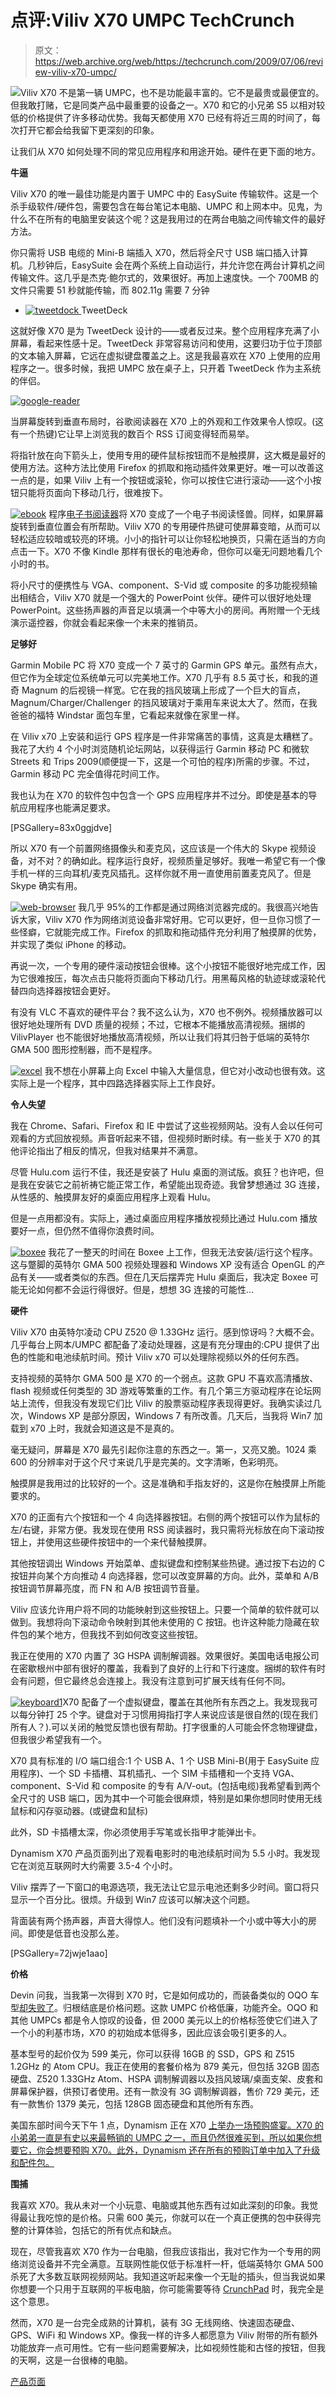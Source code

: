 # 点评:Viliv X70 UMPC TechCrunch

> 原文：<https://web.archive.org/web/https://techcrunch.com/2009/07/06/review-viliv-x70-umpc/>

[![](img/fb05a64d4832b731def85e13bf817a2b.png)](https://web.archive.org/web/20221203071636/http://www.crunchgear.com/2009/07/06/review-viliv-x70-umpc/)Viliv X70 不是第一辆 UMPC，也不是功能最丰富的。它不是最贵或最便宜的。但我敢打赌，它是同类产品中最重要的设备之一。X70 和它的小兄弟 S5 以相对较低的价格提供了许多移动优势。我每天都使用 X70 已经有将近三周的时间了，每次打开它都会给我留下更深刻的印象。

让我们从 X70 如何处理不同的常见应用程序和用途开始。硬件在更下面的地方。

**牛逼**

Viliv X70 的唯一最佳功能是内置于 UMPC 中的 EasySuite 传输软件。这是一个杀手级软件/硬件包，需要包含在每台笔记本电脑、UMPC 和上网本中。见鬼，为什么不在所有的电脑里安装这个呢？这是我用过的在两台电脑之间传输文件的最好方法。

你只需将 USB 电缆的 Mini-B 端插入 X70，然后将全尺寸 USB 端口插入计算机。几秒钟后，EasySuite 会在两个系统上自动运行，并允许您在两台计算机之间传输文件。这几乎是杰克·鲍尔式的，效果很好。再加上速度快。一个 700MB 的文件只需要 51 秒就能传输，而 802.11g 需要 7 分钟

*   [![tweetdock](img/dc12f6208537482442f8326c23d66330.png "tweetdock") ](https://web.archive.org/web/20221203071636/https://beta.techcrunch.com/wp-content/uploads/2009/07/tweetdock.jpg) TweetDeck

这就好像 X70 是为 TweetDeck 设计的——或者反过来。整个应用程序充满了小屏幕，看起来性感十足。TweetDeck 非常容易访问和使用，这要归功于位于顶部的文本输入屏幕，它远在虚拟键盘覆盖之上。这是我最喜欢在 X70 上使用的应用程序之一。很多时候，我把 UMPC 放在桌子上，只开着 TweetDeck 作为主系统的伴侣。

[![google-reader](img/76818da8f6ba29c2214db9a18941327f.png "google-reader")](https://web.archive.org/web/20221203071636/https://beta.techcrunch.com/wp-content/uploads/2009/07/google-reader.jpg)

当屏幕旋转到垂直布局时，谷歌阅读器在 X70 上的外观和工作效果令人惊叹。(这有一个热键)它让早上浏览我的数百个 RSS 订阅变得轻而易举。

将指针放在向下箭头上，使用专用的硬件鼠标按钮而不是触摸屏，这大概是最好的使用方法。这种方法比使用 Firefox 的抓取和拖动插件效果更好。唯一可以改善这一点的是，如果 Viliv 上有一个按钮或滚轮，你可以按住它进行滚动——这个小按钮只能将页面向下移动几行，很难按下。

[![ebook](img/4f936510e863eedf357e181a78d0a788.png "ebook")](https://web.archive.org/web/20221203071636/https://beta.techcrunch.com/wp-content/uploads/2009/07/ebook.jpg) 程序[电子书阅读器](https://web.archive.org/web/20221203071636/http://www.ereader.com/)将 X70 变成了一个电子书阅读怪兽。同样，如果屏幕旋转到垂直位置会有所帮助。Viliv X70 的专用硬件热键可使屏幕变暗，从而可以轻松适应较暗或较亮的环境。小小的指针可以让你轻松地换页，只需在适当的方向点击一下。X70 不像 Kindle 那样有很长的电池寿命，但你可以毫无问题地看几个小时的书。

将小尺寸的便携性与 VGA、component、S-Vid 或 composite 的多功能视频输出相结合，Viliv X70 就是一个强大的 PowerPoint 伙伴。硬件可以很好地处理 PowerPoint。这些扬声器的声音足以填满一个中等大小的房间。再附赠一个无线演示遥控器，你就会看起来像一个未来的推销员。

**足够好**

Garmin Mobile PC 将 X70 变成一个 7 英寸的 Garmin GPS 单元。虽然有点大，但它作为全球定位系统单元可以完美地工作。X70 几乎有 8.5 英寸长，和我的道奇 Magnum 的后视镜一样宽。它在我的挡风玻璃上形成了一个巨大的盲点，Magnum/Charger/Challenger 的挡风玻璃对于乘用车来说太大了。然而，在我爸爸的福特 Windstar 面包车里，它看起来就像在家里一样。

在 Viliv x70 上安装和运行 GPS 程序是一件非常痛苦的事情，这真是太糟糕了。我花了大约 4 个小时浏览随机论坛网站，以获得运行 Garmin 移动 PC 和微软 Streets 和 Trips 2009(顺便提一下，这是一个可怕的程序)所需的步骤。不过，Garmin 移动 PC 完全值得花时间工作。

我也认为在 X70 的软件包中包含一个 GPS 应用程序并不过分。即使是基本的导航应用程序也能满足要求。

[PSGallery=83x0ggjdve]

所以 X70 有一个前置网络摄像头和麦克风，这应该是一个伟大的 Skype 视频设备，对不对？的确如此。程序运行良好，视频质量足够好。我唯一希望它有一个像手机一样的三向耳机/麦克风插孔。这样你就不用一直使用前置麦克风了。但是 Skype 确实有用。

[![web-browser](img/be38c9e2154ce4be4ed1e675dc3da847.png "web-browser")](https://web.archive.org/web/20221203071636/https://beta.techcrunch.com/wp-content/uploads/2009/07/web-browser.jpg) 我几乎 95%的工作都是通过网络浏览器完成的。我很高兴地告诉大家，Viliv X70 作为网络浏览设备非常好用。它可以更好，但一旦你习惯了一些怪癖，它就能完成工作。Firefox 的抓取和拖动插件充分利用了触摸屏的优势，并实现了类似 iPhone 的移动。

再说一次，一个专用的硬件滚动按钮会很棒。这个小按钮不能很好地完成工作，因为它很难按压，每次点击只能将页面向下移动几行。用黑莓风格的轨迹球或滚轮代替四向选择器按钮会更好。

有没有 VLC 不喜欢的硬件平台？我不这么认为，X70 也不例外。视频播放器可以很好地处理所有 DVD 质量的视频；不过，它根本不能播放高清视频。捆绑的 VilivPlayer 也不能很好地播放高清视频，所以让我们将其归咎于低端的英特尔 GMA 500 图形控制器，而不是程序。

[![excel](img/847060fa45b5c4cabe11e1a1e92c526d.png "excel")](https://web.archive.org/web/20221203071636/https://beta.techcrunch.com/wp-content/uploads/2009/07/excel.jpg) 我不想在小屏幕上向 Excel 中输入大量信息，但它对小改动也很有效。这实际上是一个程序，其中四路选择器实际上工作良好。

**令人失望**

我在 Chrome、Safari、Firefox 和 IE 中尝试了这些视频网站。没有人会以任何可观看的方式回放视频。声音听起来不错，但视频时断时续。有一些关于 X70 的其他评论指出了相反的情况，但我对结果并不满意。

尽管 Hulu.com 运行不佳，我还是安装了 Hulu 桌面的测试版。疯狂？也许吧，但是我在安装它之前祈祷它能正常工作，希望能出现奇迹。我曾梦想通过 3G 连接，从性感的、触摸屏友好的桌面应用程序上观看 Hulu。

但是一点用都没有。实际上，通过桌面应用程序播放视频比通过 Hulu.com 播放要好一点，但仍然不值得你浪费时间。

[![boxee](img/7c1d4d0b87b11a3be2079b5def3f7eab.png "boxee")](https://web.archive.org/web/20221203071636/https://beta.techcrunch.com/wp-content/uploads/2009/07/boxee.jpg) 我花了一整天的时间在 Boxee 上工作，但我无法安装/运行这个程序。这与蹩脚的英特尔 GMA 500 视频处理器和 Windows XP 没有适合 OpenGL 的产品有关——或者类似的东西。但在几天后摆弄完 Hulu 桌面后，我决定 Boxee 可能无论如何都不会运行得很好。但是，想想 3G 连接的可能性…

**硬件**

Viliv X70 由英特尔凌动 CPU Z520 @ 1.33GHz 运行。感到惊讶吗？大概不会。几乎每台上网本/UMPC 都配备了凌动处理器，这是有充分理由的:CPU 提供了出色的性能和电池续航时间。预计 Viliv x70 可以处理除视频以外的任何东西。

支持视频的英特尔 GMA 500 是 X70 的一个弱点。这款 GPU 不喜欢高清播放、flash 视频或任何类型的 3D 游戏等繁重的工作。有几个第三方驱动程序在论坛网站上流传，但我没有发现它们比 Viliv 的股票驱动程序表现得更好。我确实读过几次，Windows XP 是部分原因，Windows 7 有所改善。几天后，当我将 Win7 加载到 x70 上时，我就会知道这是不是真的。

毫无疑问，屏幕是 X70 最先引起你注意的东西之一。第一，又亮又脆。1024 乘 600 的分辨率对于这个尺寸来说几乎是完美的。文字清晰，色彩明亮。

触摸屏是我用过的比较好的一个。这是准确和手指友好的，这是你在触摸屏上所能要求的。

X70 的正面有六个按钮和一个 4 向选择器按钮。右侧的两个按钮可以作为鼠标的左/右键，非常方便。我发现在使用 RSS 阅读器时，我只需将光标放在向下滚动按钮上，并使用这些硬件按钮中的一个来代替触摸屏。

其他按钮调出 Windows 开始菜单、虚拟键盘和控制某些热键。通过按下右边的 C 按钮并向某个方向推动 4 向选择器，您可以改变屏幕的方向。此外，菜单和 A/B 按钮调节屏幕亮度，而 FN 和 A/B 按钮调节音量。

Viliv 应该允许用户将不同的功能映射到这些按钮上。只要一个简单的软件就可以做到。我想将向下滚动命令映射到其他未使用的 C 按钮。也许这种能力隐藏在软件包的某个地方，但我找不到如何改变这些按钮。

我正在使用的 X70 内置了 3G HSPA 调制解调器。效果很好。美国电话电报公司在密歇根州中部有很好的覆盖，我看到了良好的上行和下行速度。捆绑的软件有时会有问题，但它最终总会连接上。我没有注意到可扩展天线有任何不同。

[![keyboard1](img/84ac5d1a5aa073a9041f469569f9f457.png "keyboard1")](https://web.archive.org/web/20221203071636/https://beta.techcrunch.com/wp-content/uploads/2009/07/keyboard1.jpg)X70 配备了一个虚拟键盘，覆盖在其他所有东西之上。我发现我可以每分钟打 25 个字。键盘对于习惯用拇指打字人来说应该是很自然的(现在我们所有人？).可以关闭的触觉反馈也很有帮助。打字很重的人可能会怀念物理键盘，但我很少希望我有一个。

X70 具有标准的 I/O 端口组合:1 个 USB A、1 个 USB Mini-B(用于 EasySuite 应用程序)、一个 SD 卡插槽、耳机插孔、一个 SIM 卡插槽和一个支持 VGA、component、S-Vid 和 composite 的专有 A/V-out。(包括电缆)我希望看到两个全尺寸的 USB 端口，因为其中一个可能会很麻烦，特别是如果你想同时使用无线鼠标和闪存驱动器。(或键盘和鼠标)

此外，SD 卡插槽太深，你必须使用手写笔或长指甲才能弹出卡。

Dynamism X70 产品页面列出了观看电影时的电池续航时间为 5.5 小时。我发现它在浏览互联网时大约需要 3.5-4 个小时。

Viliv 摆弄了一下窗口的电源选项，我无法让它显示电池还剩多少时间。窗口将只显示一个百分比。很烦。升级到 Win7 应该可以解决这个问题。

背面装有两个扬声器，声音大得惊人。他们没有问题填补一个小或中等大小的房间。即使是低音也没那么差。

[PSGallery=72jwje1aao]

**价格**

Devin 问我，当我第一次得到 X70 时，它是如何成功的，而装备类似的 OQO 车型[却失败了](https://web.archive.org/web/20221203071636/http://www.crunchgear.com/2009/05/21/oqo-she-is-dead/)。归根结底是价格问题。这款 UMPC 价格低廉，功能齐全。OQO 和其他 UMPCs 都是令人惊叹的设备，但 2000 美元以上的价格标签使它们进入了一个小的利基市场，X70 的初始成本低得多，因此应该会吸引更多的人。

基本型号的起价仅为 599 美元，你可以获得 16GB 的 SSD，GPS 和 Z515 1.2GHz 的 Atom CPU。我正在使用的套餐价格为 879 美元，但包括 32GB 固态硬盘、Z520 1.33GHz Atom、HSPA 调制解调器以及挡风玻璃/桌面支架、皮套和屏幕保护器，供预订者使用。还有一款没有 3G 调制解调器，售价 729 美元，还有一款售价 1379 美元，包括 128GB 固态硬盘和其他所有东西。

美国东部时间今天下午 1 点，Dynamism 正在 X70 [上举办一场预购盛宴。X70 的小弟弟一直是有史以来最畅销的 UMPC 之一，而且仍然很难买到，所以如果你想要它，你会想要预购 X70。此外，Dynamism 还在所有的预购订单中加入了升级和配件包。](https://web.archive.org/web/20221203071636/http://www.dynamism.com/#Product=viliv_x70)

**围捕**

我喜欢 X70。我从未对一个小玩意、电脑或其他东西有过如此深刻的印象。我觉得最让我吃惊的是价格。只需 600 美元，你就可以在一个真正便携的包中获得完整的计算体验，包括它的所有优点和缺点。

现在，尽管我喜欢 X70 作为一台电脑，但我应该指出，我对它作为一个专用的网络浏览设备并不完全满意。互联网性能仅低于标准杆一杆，低端英特尔 GMA 500 杀死了大多数互联网视频网站。我知道这听起来像一个无耻的插头，但当我说如果你想要一个只用于互联网的平板电脑，你可能需要等待 [CrunchPad](https://web.archive.org/web/20221203071636/http://www.crunchgear.com/tag/crunchpad/) 时，我完全是这个意思。

然而，X70 是一台完全成熟的计算机，装有 3G 无线网络、快速固态硬盘、GPS、WiFi 和 Windows XP。像我一样的许多人都愿意为 Viliv 附带的所有额外功能放弃一点可用性。它有一些问题需要解决，比如视频性能和古怪的按钮，但我的天啊，这是一台很棒的电脑。

[产品页面](https://web.archive.org/web/20221203071636/http://www.dynamism.com/#Product=viliv_x70)